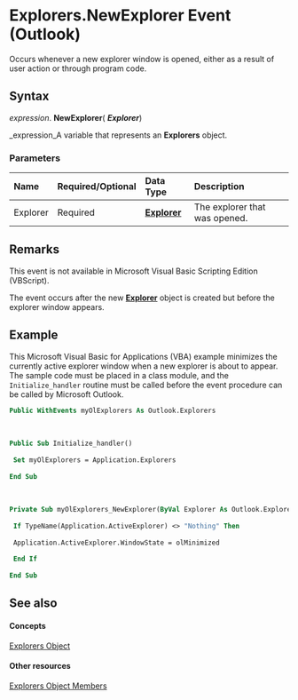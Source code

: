 
# Explorers.NewExplorer Event (Outlook)

Occurs whenever a new explorer window is opened, either as a result of user action or through program code. 


## Syntax

 _expression_. **NewExplorer**( **_Explorer_**)

 _expression_A variable that represents an  **Explorers** object.


### Parameters



|**Name**|**Required/Optional**|**Data Type**|**Description**|
|:-----|:-----|:-----|:-----|
|Explorer|Required| **[Explorer](026591e5-049f-503a-4166-34e6dbc225fb.md)**|The explorer that was opened.|

## Remarks

This event is not available in Microsoft Visual Basic Scripting Edition (VBScript).

The event occurs after the new  **[Explorer](026591e5-049f-503a-4166-34e6dbc225fb.md)** object is created but before the explorer window appears.


## Example

This Microsoft Visual Basic for Applications (VBA) example minimizes the currently active explorer window when a new explorer is about to appear. The sample code must be placed in a class module, and the  `Initialize_handler` routine must be called before the event procedure can be called by Microsoft Outlook.


```vb
Public WithEvents myOlExplorers As Outlook.Explorers 
 
 
 
Public Sub Initialize_handler() 
 
 Set myOlExplorers = Application.Explorers 
 
End Sub 
 
 
 
Private Sub myOlExplorers_NewExplorer(ByVal Explorer As Outlook.Explorer) 
 
 If TypeName(Application.ActiveExplorer) <> "Nothing" Then 
 
 Application.ActiveExplorer.WindowState = olMinimized 
 
 End If 
 
End Sub
```


## See also


#### Concepts


 [Explorers Object](8398532a-1fad-7390-6778-109ac5e6c67c.md)
#### Other resources


 [Explorers Object Members](fcea707c-4a07-c375-b862-1cf15b31c07c.md)
